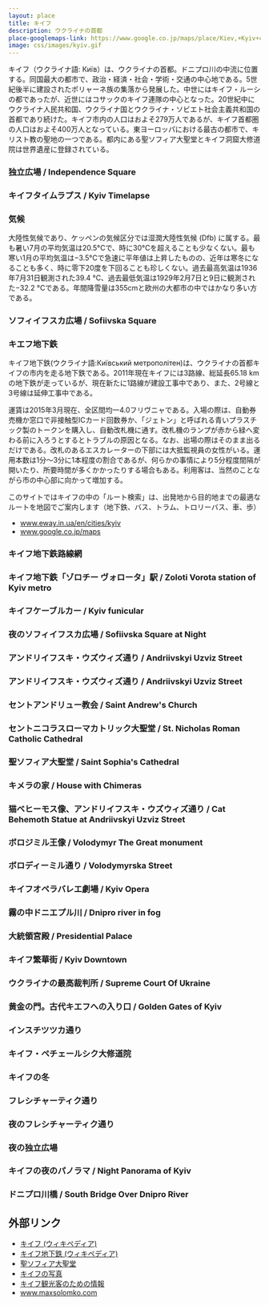 ```yaml
---
layout: place
title: キイフ
description: ウクライナの首都
place-googlemaps-link: https://www.google.co.jp/maps/place/Kiev,+Kyiv+city,+Ukraine/
image: css/images/kyiv.gif
---
```

キイフ（ウクライナ語: Київ）は、ウクライナの首都。ドニプロ川の中流に位置する。同国最大の都市で、政治・経済・社会・学術・交通の中心地である。5世紀後半に建設されたポリャーネ族の集落から発展した。中世にはキイフ・ルーシの都であったが、近世にはコサックのキイフ連隊の中心となった。20世紀中にウクライナ人民共和国、ウクライナ国とウクライナ・ソビエト社会主義共和国の首都であり続けた。キイフ市内の人口はおよそ279万人であるが、キイフ首都圏の人口はおよそ400万人となっている。東ヨーロッパにおける最古の都市で、キリスト教の聖地の一つである。都内にある聖ソフィア大聖堂とキイフ洞窟大修道院は世界遺産に登録されている。

### 独立広場 / Independence Square
<div class="lazyload">
<!--
<div about='https://farm7.static.flickr.com/6134/5985493792_86beac88e8_b.jpg'><a href='https://www.flickr.com/photos/jenniferboyer/5985493792/' target='_blank'><img xmlns:dct='http://purl.org/dc/terms/' href='http://purl.org/dc/dcmitype/StillImage' rel='dct:type' src='https://farm7.static.flickr.com/6134/5985493792_86beac88e8_b.jpg' alt='Independence Square by Anosmia, on Flickr' title='Independence Square by Anosmia, on Flickr' border='0'/></a><br/><a rel='license' href='http://creativecommons.org/licenses/by/2.0/' target='_blank'><img src='http://i.creativecommons.org/l/by/2.0/80x15.png' alt='Creative Commons Creative Commons Attribution 2.0 Generic License' title='Creative Commons Creative Commons Attribution 2.0 Generic License' border='0' align='left'></a>&nbsp; &nbsp;by&nbsp;<a href='https://www.flickr.com/people/jenniferboyer/' target='_blank'>&nbsp;</a><a xmlns:cc='http://creativecommons.org/ns#' rel='cc:attributionURL' property='cc:attributionName' href='https://www.flickr.com/people/jenniferboyer/' target='_blank'>Anosmia</a><a href='http://www.imagecodr.org/' target='_blank'>&nbsp;</a></div>
-->
</div>

### キイフタイムラプス / Kyiv Timelapse
<div class="lazyload">
<!--
<div class="video-container"><iframe src="http://www.youtube.com/embed/72q3U65daVA?html5=1" frameborder="0"></iframe></div>
-->
</div>

### 気候
大陸性気候であり、ケッペンの気候区分では湿潤大陸性気候 (Dfb) に属する。最も暑い7月の平均気温は20.5°Cで、時に30°Cを超えることも少なくない。最も寒い1月の平均気温は−3.5°Cで急速に平年値は上昇したものの、近年は寒冬になることも多く、時に零下20度を下回ることも珍しくない。過去最高気温は1936年7月31日観測された39.4 °C、過去最低気温は1929年2月7日と9日に観測された−32.2 °Cである。年間降雪量は355cmと欧州の大都市の中ではかなり多い方である。

### ソフィイフスカ広場 / Sofiivska Square
<div class="lazyload">
<!--
<img src="photos/kyiv/sofiivska_square.jpg"/>
<small>Photographer: Max Solomko © / Website: <a href="http://www.maxsolomko.com">www.maxsolomko.com</a></small>
-->
</div>

### キエフ地下鉄
キイフ地下鉄(ウクライナ語:Київський метрополітен)は、ウクライナの首都キイフの市内を走る地下鉄である。2011年現在キイフには3路線、総延長65.18 kmの地下鉄が走っているが、現在新たに1路線が建設工事中であり、また、2号線と3号線は延伸工事中である。

運賃は2015年3月現在、全区間均一4.0フリヴニャである。入場の際は、自動券売機か窓口で非接触型ICカード回数券か、「ジェトン」と呼ばれる青いプラスチック製のトークンを購入し、自動改札機に通す。改札機のランプが赤から緑へ変わる前に入ろうとするとトラブルの原因となる。なお、出場の際はそのまま出るだけである。改札のあるエスカレーターの下部には大抵監視員の女性がいる。運用本数は1分～3分に1本程度の割合であるが、何らかの事情により5分程度間隔が開いたり、所要時間が多くかかったりする場合もある。利用客は、当然のことながら市の中心部に向かって増加する。

このサイトではキイフの中の「ルート検索」は、出発地から目的地までの最適なルートを地図でご案内します（地下鉄、バス、トラム、トロリーバス、車、歩）

* <a href="http://www.eway.in.ua/en/cities/kyiv">www.eway.in.ua/en/cities/kyiv</a>
* <a href="https://www.google.co.jp/maps/place/Kyiv,+Ukraine/">www.google.co.jp/maps</a>

### キイフ地下鉄路線網
<div class="lazyload">
<!--
<a title="By Sameboat; some corrections made by AMY (Own work) [Public domain], via Wikimedia Commons" href="https://commons.wikimedia.org/wiki/File%3AKiev_metro_route_map_uk_en.svg"><img width="1024" alt="Kiev metro route map uk en" src="https://upload.wikimedia.org/wikipedia/commons/thumb/9/9f/Kiev_metro_route_map_uk_en.svg/1024px-Kiev_metro_route_map_uk_en.svg.png"/></a>
-->
</div>

### キイフ地下鉄「ゾロチー ヴォロータ」駅 / Zoloti Vorota station of Kyiv metro
<div class="lazyload">
<!--
<a title="© AMY / Wikimedia Commons, via Wikimedia Commons" href="https://commons.wikimedia.org/wiki/File%3AZoloti_Vorota_metro_station_Kiev_2010_01.jpg"><img width="2048" alt="Zoloti Vorota metro station Kiev 2010 01" src="https://upload.wikimedia.org/wikipedia/commons/thumb/f/f3/Zoloti_Vorota_metro_station_Kiev_2010_01.jpg/2048px-Zoloti_Vorota_metro_station_Kiev_2010_01.jpg"/></a>
-->
</div>

### キイフケーブルカー / Kyiv funicular
<div class="lazyload">
<!--
<p><a href="https://commons.wikimedia.org/wiki/File:2948279_%D0%9A%D0%B8%D0%B5%D0%B2%D1%81%D0%BA%D0%B8%D0%B9_%D1%84%D1%83%D0%BD%D0%B8%D0%BA%D1%83%D0%BB%D0%B5%D1%80.jpg#/media/File:2948279_%D0%9A%D0%B8%D0%B5%D0%B2%D1%81%D0%BA%D0%B8%D0%B9_%D1%84%D1%83%D0%BD%D0%B8%D0%BA%D1%83%D0%BB%D0%B5%D1%80.jpg"><img src="https://upload.wikimedia.org/wikipedia/commons/7/7f/2948279_%D0%9A%D0%B8%D0%B5%D0%B2%D1%81%D0%BA%D0%B8%D0%B9_%D1%84%D1%83%D0%BD%D0%B8%D0%BA%D1%83%D0%BB%D0%B5%D1%80.jpg" alt="2948279 Киевский фуникулер.jpg"></a></p>
-->
</div>

### 夜のソフィイフスカ広場 / Sofiivska Square at Night
<div class="lazyload">
<!--
<img src="photos/kyiv/sofiivska_square_at_night.jpg"/>
<small>Photographer: Max Solomko © / Website: <a href="http://www.maxsolomko.com">www.maxsolomko.com</a></small>
-->
</div>

### アンドリイフスキ・ウズウィズ通り / Andriivskyi Uzviz Street
<div class="lazyload">
<!--
<img src="photos/kyiv/andriivskyi_uzviz_general.jpg"/>
<small>Photographer: Max Solomko © / Website: <a href="http://www.maxsolomko.com">www.maxsolomko.com</a></small>
-->
</div>

### アンドリイフスキ・ウズウィズ通り / Andriivskyi Uzviz Street
<div class="lazyload">
<!--
<img src="photos/kyiv/andriivskyi_uzviz.jpg"/>
<small>Photographer: Max Solomko © / Website: <a href="http://www.maxsolomko.com">www.maxsolomko.com</a></small>
-->
</div>

### セントアンドリュー教会 / Saint Andrew's Church
<div class="lazyload">
<!--
<a title="Yuriy Kolodin at English Wikipedia [CC BY 3.0 (http://creativecommons.org/licenses/by/3.0)], via Wikimedia Commons" href="https://commons.wikimedia.org/wiki/File%3ASaint_Andrew's_Church_of_Kiev_photo_by_Yuriy_Kolodin.jpg"><img width="2048" alt="Saint Andrew&#039;s Church of Kiev photo by Yuriy Kolodin" src="https://upload.wikimedia.org/wikipedia/commons/thumb/4/4e/Saint_Andrew%27s_Church_of_Kiev_photo_by_Yuriy_Kolodin.jpg/2048px-Saint_Andrew%27s_Church_of_Kiev_photo_by_Yuriy_Kolodin.jpg"/></a>
-->
</div>

### セントニコラスローマカトリック大聖堂 / St. Nicholas Roman Catholic Cathedral
<div class="lazyload">
<!--
<a title="By Konstantin Brizhnichenko (Own work) [CC BY-SA 4.0 (http://creativecommons.org/licenses/by-sa/4.0)], via Wikimedia Commons" href="https://commons.wikimedia.org/wiki/File%3ASt._Nicholas_Roman_Catholic_Cathedral%2C_Kyiv_3.jpg"><img width="2048" alt="St. Nicholas Roman Catholic Cathedral, Kyiv 3" src="https://upload.wikimedia.org/wikipedia/commons/thumb/e/e7/St._Nicholas_Roman_Catholic_Cathedral%2C_Kyiv_3.jpg/2048px-St._Nicholas_Roman_Catholic_Cathedral%2C_Kyiv_3.jpg"/></a>
-->
</div>

### 聖ソフィア大聖堂 / Saint Sophia's Cathedral
<div class="lazyload">
<!--
<p><a href="https://commons.wikimedia.org/wiki/File:P1510026-1.JPG#/media/File:P1510026-1.JPG"><img alt="P1510026-1.JPG" src="https://upload.wikimedia.org/wikipedia/commons/thumb/b/bd/P1510026-1.JPG/1200px-P1510026-1.JPG"></a></p>
-->
</div>

### キメラの家 / House with Chimeras
<div class="lazyload">
<!--
<img src="photos/kyiv/chymera_house.jpg"/>
<small>Photographer: Max Solomko © / Website: <a href="http://www.maxsolomko.com">www.maxsolomko.com</a></small>
-->
</div>

### 猫ベヒーモス像、アンドリイフスキ・ウズウィズ通り / Cat Behemoth Statue at Andriivskyi Uzviz Street
<div class="lazyload">
<!--
<img src="photos/kyiv/behemoth_cat_andriivskyi_uzviz.jpg"/>
<small>Photographer: Max Solomko © / Website: <a href="http://www.maxsolomko.com">www.maxsolomko.com</a></small>
-->
</div>

### ボロジミル王像 / Volodymyr The Great monument
<div class="lazyload">
<!--
<img src="photos/kyiv/volodymyr_velykyi.jpg"/>
<small>Photographer: Max Solomko © / Website: <a href="http://www.maxsolomko.com">www.maxsolomko.com</a></small>
-->
</div>

### ボロディーミル通り / Volodymyrska Street
<div class="lazyload">
<!--
<a title="© AMY / Wikimedia Commons, via Wikimedia Commons" href="https://commons.wikimedia.org/wiki/File%3A%D0%92%D0%BB%D0%B0%D0%B4%D0%B8%D0%BC%D0%B8%D1%80%D1%81%D0%BA%D0%B0%D1%8F_54_%D0%9A%D0%B8%D0%B5%D0%B2_2010_01.JPG"><img width="2048" alt="Владимирская 54 Киев 2010 01" src="https://upload.wikimedia.org/wikipedia/commons/thumb/9/99/%D0%92%D0%BB%D0%B0%D0%B4%D0%B8%D0%BC%D0%B8%D1%80%D1%81%D0%BA%D0%B0%D1%8F_54_%D0%9A%D0%B8%D0%B5%D0%B2_2010_01.JPG/2048px-%D0%92%D0%BB%D0%B0%D0%B4%D0%B8%D0%BC%D0%B8%D1%80%D1%81%D0%BA%D0%B0%D1%8F_54_%D0%9A%D0%B8%D0%B5%D0%B2_2010_01.JPG"/></a>
-->
</div>

### キイフオペラバレエ劇場 / Kyiv Opera
<div class="lazyload">
<!--
<a title="By Roland Geider (Ogre) (Own work) [Public domain], via Wikimedia Commons" href="https://commons.wikimedia.org/wiki/File%3AKiev_Opera_House_-_001.jpg"><img width="2048" alt="Kiev Opera House - 001" src="https://upload.wikimedia.org/wikipedia/commons/thumb/6/6f/Kiev_Opera_House_-_001.jpg/2048px-Kiev_Opera_House_-_001.jpg"/></a>
-->
</div>

### 霧の中ドニエプル川 / Dnipro river in fog
<div class="lazyload">
<!--
<img src="photos/kyiv/dnipro_river_in_fog.jpg"/>
<small>Photographer: Max Solomko © / Website: <a href="http://www.maxsolomko.com">www.maxsolomko.com</a></small>
-->
</div>

### 大統領宮殿 / Presidential Palace
<div class="lazyload">
<!--
<p><a href="https://commons.wikimedia.org/wiki/File:Presidential_Palace_Ukraine.jpg#/media/File:Presidential_Palace_Ukraine.jpg"><img src="https://upload.wikimedia.org/wikipedia/commons/8/88/Presidential_Palace_Ukraine.jpg" alt="Presidential Palace Ukraine.jpg"></a></p>
-->
</div>

### キイフ繁華街 / Kyiv Downtown
<div class="lazyload">
<!--
<p><a href="https://uk.wikipedia.org/wiki/%D0%A4%D0%B0%D0%B9%D0%BB:%D0%9F%D0%B0%D1%80%D1%83%D1%81_%D1%96_%D0%9A%D0%BE%D0%BD%D1%82%D0%B8%D0%BD%D0%B5%D0%BD%D1%82%D0%B0%D0%BB%D1%8C_%D1%83_%D0%9A%D0%B8%D1%94%D0%B2%D1%96.jpg#/media/File:%D0%9F%D0%B0%D1%80%D1%83%D1%81_%D1%96_%D0%9A%D0%BE%D0%BD%D1%82%D0%B8%D0%BD%D0%B5%D0%BD%D1%82%D0%B0%D0%BB%D1%8C_%D1%83_%D0%9A%D0%B8%D1%94%D0%B2%D1%96.jpg"><img src="https://upload.wikimedia.org/wikipedia/uk/9/9a/%D0%9F%D0%B0%D1%80%D1%83%D1%81_%D1%96_%D0%9A%D0%BE%D0%BD%D1%82%D0%B8%D0%BD%D0%B5%D0%BD%D1%82%D0%B0%D0%BB%D1%8C_%D1%83_%D0%9A%D0%B8%D1%94%D0%B2%D1%96.jpg" alt="Парус і Континенталь у Києві.jpg" height="3264" width="2448"></a></p>
-->
</div>

### ウクライナの最高裁判所 / Supreme Court Of Ukraine
<div class="lazyload">
<!--
<a title="By Wadco2 (Own work) [CC BY-SA 3.0 (http://creativecommons.org/licenses/by-sa/3.0)], via Wikimedia Commons" href="https://commons.wikimedia.org/wiki/File%3APechersk_28_09_13_396.JPG"><img width="2048" alt="Pechersk 28 09 13 396" src="https://upload.wikimedia.org/wikipedia/commons/thumb/d/dd/Pechersk_28_09_13_396.JPG/2048px-Pechersk_28_09_13_396.JPG"/></a>
-->
</div>

### 黄金の門。古代キエフへの入り口 / Golden Gates of Kyiv
<div class="lazyload">
<!--
<a title="By KyjivRus` (Own work) [Public domain], via Wikimedia Commons" href="https://commons.wikimedia.org/wiki/File%3AKyiv_Golden_Gate_-_011.jpg"><img width="2048" alt="Kyiv Golden Gate - 011" src="https://upload.wikimedia.org/wikipedia/commons/thumb/a/ad/Kyiv_Golden_Gate_-_011.jpg/2048px-Kyiv_Golden_Gate_-_011.jpg"/></a>
-->
</div>

### インスチツツカ通り
<div class="lazyload">
<!--
<div about='https://farm4.static.flickr.com/3819/10962915416_1eac115140_b.jpg'><a href='https://www.flickr.com/photos/mattsh/10962915416/' target='_blank'><img xmlns:dct='http://purl.org/dc/terms/' href='http://purl.org/dc/dcmitype/StillImage' rel='dct:type' src='https://farm4.static.flickr.com/3819/10962915416_1eac115140_b.jpg' alt='Old Architecture, Kiev by Matt. Create., on Flickr' title='Old Architecture, Kiev by Matt. Create., on Flickr' border='0'/></a><br/><a rel='license' href='http://creativecommons.org/licenses/by-nc-sa/2.0/' target='_blank'><img src='http://i.creativecommons.org/l/by-nc-sa/2.0/80x15.png' alt='Creative Commons Creative Commons Attribution-Noncommercial-Share Alike 2.0 Generic License' title='Creative Commons Creative Commons Attribution-Noncommercial-Share Alike 2.0 Generic License' border='0' align='left'></a>&nbsp; &nbsp;by&nbsp;<a href='https://www.flickr.com/people/mattsh/' target='_blank'>&nbsp;</a><a xmlns:cc='http://creativecommons.org/ns#' rel='cc:attributionURL' property='cc:attributionName' href='https://www.flickr.com/people/mattsh/' target='_blank'>Matt. Create.</a><a href='http://www.imagecodr.org/' target='_blank'>&nbsp;</a></div>
-->
</div>

### キイフ・ペチェールシク大修道院
<div class="lazyload">
<!--
<div about='https://farm3.static.flickr.com/2884/10872941953_03e1e887d8_b.jpg'><a href='https://www.flickr.com/photos/mattsh/10872941953/' target='_blank'><img xmlns:dct='http://purl.org/dc/terms/' href='http://purl.org/dc/dcmitype/StillImage' rel='dct:type' src='https://farm3.static.flickr.com/2884/10872941953_03e1e887d8_b.jpg' alt='Kiev Pechersk Lavra in September by Matt. Create., on Flickr' title='Kiev Pechersk Lavra in September by Matt. Create., on Flickr' border='0'/></a><br/><a rel='license' href='http://creativecommons.org/licenses/by-nc-sa/2.0/' target='_blank'><img src='http://i.creativecommons.org/l/by-nc-sa/2.0/80x15.png' alt='Creative Commons Creative Commons Attribution-Noncommercial-Share Alike 2.0 Generic License' title='Creative Commons Creative Commons Attribution-Noncommercial-Share Alike 2.0 Generic License' border='0' align='left'></a>&nbsp; &nbsp;by&nbsp;<a href='https://www.flickr.com/people/mattsh/' target='_blank'>&nbsp;</a><a xmlns:cc='http://creativecommons.org/ns#' rel='cc:attributionURL' property='cc:attributionName' href='https://www.flickr.com/people/mattsh/' target='_blank'>Matt. Create.</a><a href='http://www.imagecodr.org/' target='_blank'>&nbsp;</a></div>
-->
</div>

### キイフの冬
<div class="lazyload">
<!--
<div about='https://farm8.static.flickr.com/7007/6785670407_fec54dd55b_b.jpg'><a href='https://www.flickr.com/photos/39997856@N03/6785670407/' target='_blank'><img xmlns:dct='http://purl.org/dc/terms/' href='http://purl.org/dc/dcmitype/StillImage' rel='dct:type' src='https://farm8.static.flickr.com/7007/6785670407_fec54dd55b_b.jpg' alt='winter in kiev by mariusz kluzniak, on Flickr' title='winter in kiev by mariusz kluzniak, on Flickr' border='0'/></a><br/><a rel='license' href='http://creativecommons.org/licenses/by-nc-nd/2.0/' target='_blank'><img src='http://i.creativecommons.org/l/by-nc-nd/2.0/80x15.png' alt='Creative Commons Creative Commons Attribution-Noncommercial-No Derivative Works 2.0 Generic License' title='Creative Commons Creative Commons Attribution-Noncommercial-No Derivative Works 2.0 Generic License' border='0' align='left'></a>&nbsp; &nbsp;by&nbsp;<a href='https://www.flickr.com/people/39997856@N03/' target='_blank'>&nbsp;</a><a xmlns:cc='http://creativecommons.org/ns#' rel='cc:attributionURL' property='cc:attributionName' href='https://www.flickr.com/people/39997856@N03/' target='_blank'>mariusz kluzniak</a><a href='http://www.imagecodr.org/' target='_blank'>&nbsp;</a></div>
-->
</div>

### フレシチャーティク通り
<div class="lazyload">
<!--
<div about='https://farm9.static.flickr.com/8100/8601882380_e7249da8a7_b.jpg'><a href='https://www.flickr.com/photos/jlascar/8601882380/' target='_blank'><img xmlns:dct='http://purl.org/dc/terms/' href='http://purl.org/dc/dcmitype/StillImage' rel='dct:type' src='https://farm9.static.flickr.com/8100/8601882380_e7249da8a7_b.jpg' alt='Khreshchatyk street and some of its post by Jorge Lascar, on Flickr' title='Khreshchatyk street and some of its post by Jorge Lascar, on Flickr' border='0'/></a><br/><a rel='license' href='http://creativecommons.org/licenses/by/2.0/' target='_blank'><img src='http://i.creativecommons.org/l/by/2.0/80x15.png' alt='Creative Commons Creative Commons Attribution 2.0 Generic License' title='Creative Commons Creative Commons Attribution 2.0 Generic License' border='0' align='left'></a>&nbsp; &nbsp;by&nbsp;<a href='https://www.flickr.com/people/jlascar/' target='_blank'>&nbsp;</a><a xmlns:cc='http://creativecommons.org/ns#' rel='cc:attributionURL' property='cc:attributionName' href='https://www.flickr.com/people/jlascar/' target='_blank'>Jorge Lascar</a><a href='http://www.imagecodr.org/' target='_blank'>&nbsp;</a></div>
-->
</div>

### 夜のフレシチャーティク通り
<div class="lazyload">
<!--
<p><a href="https://commons.wikimedia.org/wiki/File:Khreshchatyk_street_(winter,_eveningtime)._Kiev,_Ukraine,_Eastern_Europe.jpg#/media/File:Khreshchatyk_street_(winter,_eveningtime)._Kiev,_Ukraine,_Eastern_Europe.jpg"><img alt="Khreshchatyk street (winter, eveningtime). Kiev, Ukraine, Eastern Europe.jpg" src="https://upload.wikimedia.org/wikipedia/commons/thumb/4/43/Khreshchatyk_street_%28winter%2C_eveningtime%29._Kiev%2C_Ukraine%2C_Eastern_Europe.jpg/1200px-Khreshchatyk_street_%28winter%2C_eveningtime%29._Kiev%2C_Ukraine%2C_Eastern_Europe.jpg"></a></p>
-->
</div>

### 夜の独立広場
<div class="lazyload">
<!--
<div about='https://farm3.static.flickr.com/2510/3965068418_50d240ed22_b.jpg'><a href='https://www.flickr.com/photos/thisisbossi/3965068418/' target='_blank'><img xmlns:dct='http://purl.org/dc/terms/' href='http://purl.org/dc/dcmitype/StillImage' rel='dct:type' src='https://farm3.static.flickr.com/2510/3965068418_50d240ed22_b.jpg' alt='2008 08 11 - 1521-1523 - Kyiv - maydan N by thisisbossi, on Flickr' title='2008 08 11 - 1521-1523 - Kyiv - maydan N by thisisbossi, on Flickr' border='0'/></a><br/><a rel='license' href='http://creativecommons.org/licenses/by-nc/2.0/' target='_blank'><img src='http://i.creativecommons.org/l/by-nc/2.0/80x15.png' alt='Creative Commons Creative Commons Attribution-Noncommercial 2.0 Generic License' title='Creative Commons Creative Commons Attribution-Noncommercial 2.0 Generic License' border='0' align='left'></a>&nbsp; &nbsp;by&nbsp;<a href='https://www.flickr.com/people/thisisbossi/' target='_blank'>&nbsp;</a><a xmlns:cc='http://creativecommons.org/ns#' rel='cc:attributionURL' property='cc:attributionName' href='https://www.flickr.com/people/thisisbossi/' target='_blank'>thisisbossi</a><a href='http://www.imagecodr.org/' target='_blank'>&nbsp;</a></div>
-->
</div>

### キイフの夜のパノラマ / Night Panorama of Kyiv
<div class="lazyload">
<!--
<p><a href="https://uk.wikipedia.org/wiki/%D0%A4%D0%B0%D0%B9%D0%BB:%D0%9F%D0%B0%D0%BD%D0%BE%D1%80%D0%B0%D0%BC%D0%B0_%D1%85%D0%BC%D0%B0%D1%80%D0%BE%D1%87%D0%BE%D1%81%D1%96%D0%B2.jpg#/media/File:%D0%9F%D0%B0%D0%BD%D0%BE%D1%80%D0%B0%D0%BC%D0%B0_%D1%85%D0%BC%D0%B0%D1%80%D0%BE%D1%87%D0%BE%D1%81%D1%96%D0%B2.jpg"><img src="https://upload.wikimedia.org/wikipedia/uk/7/7f/%D0%9F%D0%B0%D0%BD%D0%BE%D1%80%D0%B0%D0%BC%D0%B0_%D1%85%D0%BC%D0%B0%D1%80%D0%BE%D1%87%D0%BE%D1%81%D1%96%D0%B2.jpg" alt="Панорама хмарочосів.jpg"></a></p>
-->
</div>

### ドニプロ川橋 / South Bridge Over Dnipro River
<div class="lazyload">
<!--
<p><a href="https://commons.wikimedia.org/wiki/File:%D0%9F%D1%96%D0%B2%D0%B4%D0%B5%D0%BD%D0%BD%D0%B8%D0%B9_%D0%BC%D1%96%D1%81%D1%82_(%D0%9A%D0%B8%D1%97%D0%B2).jpg#/media/File:%D0%9F%D1%96%D0%B2%D0%B4%D0%B5%D0%BD%D0%BD%D0%B8%D0%B9_%D0%BC%D1%96%D1%81%D1%82_(%D0%9A%D0%B8%D1%97%D0%B2).jpg"><img src="https://upload.wikimedia.org/wikipedia/commons/3/3c/%D0%9F%D1%96%D0%B2%D0%B4%D0%B5%D0%BD%D0%BD%D0%B8%D0%B9_%D0%BC%D1%96%D1%81%D1%82_%28%D0%9A%D0%B8%D1%97%D0%B2%29.jpg" alt="Південний міст (Київ).jpg" height="581" width="896"></a></p>
-->
</div>

## 外部リンク
* <a href="http://ja.wikipedia.org/wiki/%E3%82%AD%E3%82%A8%E3%83%95">キイフ (ウィキペディア)</a>
* <a href="http://ja.wikipedia.org/wiki/%E3%82%AD%E3%82%A8%E3%83%95#.E4.BA.A4.E9.80.9A">キイフ地下鉄 (ウィキペディア)</a>
* <a href="https://ja.wikipedia.org/wiki/%E8%81%96%E3%82%BD%E3%83%95%E3%82%A3%E3%82%A2%E5%A4%A7%E8%81%96%E5%A0%82_%28%E3%82%AD%E3%82%A8%E3%83%95%29">聖ソフィア大聖堂</a>
* <a href="http://www.pbase.com/bmcmorrow/kiev">キイフの写真</a>
* <a href="http://www.dtac.jp/caucasus/ukraine/entry_133.php">キイフ観光客のための情報</a>
* <a href="http://www.maxsolomko.com">www.maxsolomko.com</a>
